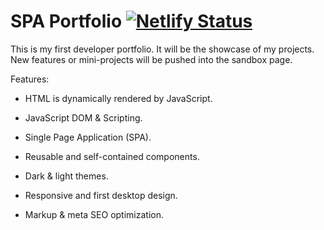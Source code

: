 # SPA Portfolio [![Netlify Status](https://api.netlify.com/api/v1/badges/309d1ba0-b7c2-4701-bb74-84b410160197/deploy-status?branch=main)](https://spa-portfolio.netlify.app/) #

This is my first developer portfolio. It will be the showcase of my projects. New features or mini-projects will be pushed into the sandbox page.

Features:

* HTML is dynamically rendered by JavaScript.

* JavaScript DOM & Scripting.

* Single Page Application (SPA).

* Reusable and self-contained components.

* Dark & light themes.

* Responsive and first desktop design.

* Markup & meta SEO optimization.
